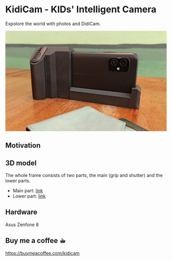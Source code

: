 # KidiCam - KIDs' Intelligent Camera
Expolore the world with photos and DidiCam.

![alt KidiCam](photo/front.jpg "Front")

## Motivation

## 3D model
The whole frame consists of two parts, the main (grip and shutter) and the lower parts.
+ Main part: [link](/model/zenfone8_cameraCase_v1p2-Body_right_handler.stl)
+ Lower part: [link](/model/zenfone8_cameraCase_v1p2-Body_left_frame.stl)

## Hardware
Asus Zenfone 8

## Buy me a coffee ☕︎
https://buymeacoffee.com/kidicam
